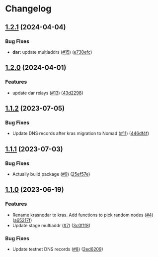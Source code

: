# Changelog

## [1.2.1](https://github.com/fluencelabs/fluence-network-environment/compare/fluence-network-environment-v1.2.0...fluence-network-environment-v1.2.1) (2024-04-04)


### Bug Fixes

* **dar:** update multiaddrs ([#15](https://github.com/fluencelabs/fluence-network-environment/issues/15)) ([e730efc](https://github.com/fluencelabs/fluence-network-environment/commit/e730efc6e0586af09b8160a726b62436d2076c9e))

## [1.2.0](https://github.com/fluencelabs/fluence-network-environment/compare/fluence-network-environment-v1.1.2...fluence-network-environment-v1.2.0) (2024-04-01)


### Features

* update dar relays ([#13](https://github.com/fluencelabs/fluence-network-environment/issues/13)) ([43d2298](https://github.com/fluencelabs/fluence-network-environment/commit/43d2298a4f53b84fa17e83eed5a14e07d6431f75))

## [1.1.2](https://github.com/fluencelabs/fluence-network-environment/compare/fluence-network-environment-v1.1.1...fluence-network-environment-v1.1.2) (2023-07-05)


### Bug Fixes

* Update DNS records after kras migration to Nomad ([#11](https://github.com/fluencelabs/fluence-network-environment/issues/11)) ([446df4f](https://github.com/fluencelabs/fluence-network-environment/commit/446df4f5eaa64d8d5b803e23f73b8cf8e4331d2e))

## [1.1.1](https://github.com/fluencelabs/fluence-network-environment/compare/fluence-network-environment-v1.1.0...fluence-network-environment-v1.1.1) (2023-07-03)


### Bug Fixes

* Actually build package ([#9](https://github.com/fluencelabs/fluence-network-environment/issues/9)) ([25ef57e](https://github.com/fluencelabs/fluence-network-environment/commit/25ef57e061d75abaa08d58a4fef89e71d9cfb4da))

## [1.1.0](https://github.com/fluencelabs/fluence-network-environment/compare/fluence-network-environment-v1.0.14...fluence-network-environment-v1.1.0) (2023-06-19)


### Features

* Rename krasnodar to kras. Add functions to pick random nodes ([#4](https://github.com/fluencelabs/fluence-network-environment/issues/4)) ([a65217f](https://github.com/fluencelabs/fluence-network-environment/commit/a65217fd2e0d3c65f4ae54105b54018af778e92d))
* Update stage multiaddr ([#7](https://github.com/fluencelabs/fluence-network-environment/issues/7)) ([3c0f1f8](https://github.com/fluencelabs/fluence-network-environment/commit/3c0f1f89a5f713e94ee0104bcf0fa9b66f8a5cca))


### Bug Fixes

* Update testnet DNS records ([#8](https://github.com/fluencelabs/fluence-network-environment/issues/8)) ([2ed6209](https://github.com/fluencelabs/fluence-network-environment/commit/2ed6209c9c122fe2cd2b7811379c97163c64db88))
